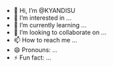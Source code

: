 - 👋 Hi, I’m @KYANDISU
- 👀 I’m interested in ...
- 🌱 I’m currently learning ...
- 💞️ I’m looking to collaborate on ...
- 📫 How to reach me ...
- 😄 Pronouns: ...
- ⚡ Fun fact: ...

<!---
KYANDISU/KYANDISU is a ✨ special ✨ repository because its `README.md` (this file) appears on your GitHub profile.
You can click the Preview link to take a look at your changes.
--->
